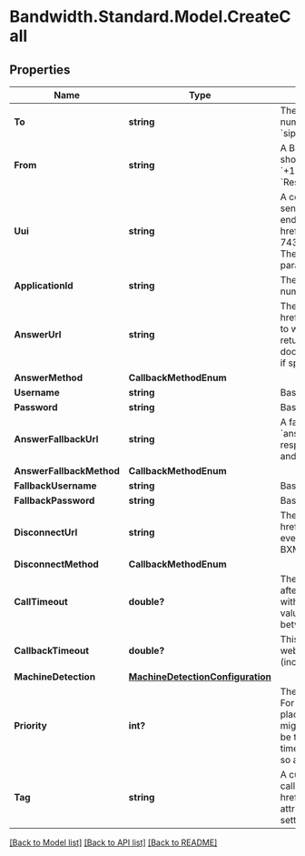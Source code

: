 # Bandwidth.Standard.Model.CreateCall

## Properties

Name | Type | Description | Notes
------------ | ------------- | ------------- | -------------
**To** | **string** | The destination to call (must be an E.164 formatted number (e.g. &#x60;+15555551212&#x60;) or a SIP URI (e.g. &#x60;sip:user@server.example&#x60;)). | 
**From** | **string** | A Bandwidth phone number on your account the call should come from (must be in E.164 format, like &#x60;+15555551212&#x60;, or be one of the following strings: &#x60;Restricted&#x60;, &#x60;Anonymous&#x60;, &#x60;Private&#x60;, or &#x60;Unavailable&#x60;). | 
**Uui** | **string** | A comma-separated list of &#39;User-To-User&#39; headers to be sent in the INVITE when calling a SIP URI. Each value must end with an &#39;encoding&#39; parameter as described in &lt;a href&#x3D;&#39;https://tools.ietf.org/html/rfc7433&#39;&gt;RFC 7433&lt;/a&gt;. Only &#39;jwt&#39; and &#39;base64&#39; encodings are allowed. The entire value cannot exceed 350 characters, including parameters and separators. | [optional] 
**ApplicationId** | **string** | The id of the application associated with the &#x60;from&#x60; number. | 
**AnswerUrl** | **string** | The full URL to send the &lt;a href&#x3D;&#39;/docs/voice/webhooks/answer&#39;&gt;Answer&lt;/a&gt; event to when the called party answers. This endpoint should return the first &lt;a href&#x3D;&#39;/docs/voice/bxml&#39;&gt;BXML document&lt;/a&gt; to be executed in the call.  Must use &#x60;https&#x60; if specifying &#x60;username&#x60; and &#x60;password&#x60;. | 
**AnswerMethod** | **CallbackMethodEnum** |  | [optional] 
**Username** | **string** | Basic auth username. | [optional] 
**Password** | **string** | Basic auth password. | [optional] 
**AnswerFallbackUrl** | **string** | A fallback url which, if provided, will be used to retry the &#x60;answer&#x60; webhook delivery in case &#x60;answerUrl&#x60; fails to respond  Must use &#x60;https&#x60; if specifying &#x60;fallbackUsername&#x60; and &#x60;fallbackPassword&#x60;. | [optional] 
**AnswerFallbackMethod** | **CallbackMethodEnum** |  | [optional] 
**FallbackUsername** | **string** | Basic auth username. | [optional] 
**FallbackPassword** | **string** | Basic auth password. | [optional] 
**DisconnectUrl** | **string** | The URL to send the &lt;a href&#x3D;&#39;/docs/voice/webhooks/disconnect&#39;&gt;Disconnect&lt;/a&gt; event to when the call ends. This event does not expect a BXML response. | [optional] 
**DisconnectMethod** | **CallbackMethodEnum** |  | [optional] 
**CallTimeout** | **double?** | The timeout (in seconds) for the callee to answer the call after it starts ringing. If the call does not start ringing within 30s, the call will be cancelled regardless of this value.  Can be any numeric value (including decimals) between 1 and 300. | [optional] [default to 30D]
**CallbackTimeout** | **double?** | This is the timeout (in seconds) to use when delivering webhooks for the call. Can be any numeric value (including decimals) between 1 and 25. | [optional] [default to 15D]
**MachineDetection** | [**MachineDetectionConfiguration**](MachineDetectionConfiguration.md) |  | [optional] 
**Priority** | **int?** | The priority of this call over other calls from your account. For example, if during a call your application needs to place a new call and bridge it with the current call, you might want to create the call with priority 1 so that it will be the next call picked off your queue, ahead of other less time sensitive calls. A lower value means higher priority, so a priority 1 call takes precedence over a priority 2 call. | [optional] [default to 5]
**Tag** | **string** | A custom string that will be sent with all webhooks for this call unless overwritten by a future &lt;a href&#x3D;&#39;/docs/voice/bxml/tag&#39;&gt;&#x60;&lt;Tag&gt;&#x60;&lt;/a&gt; verb or &#x60;tag&#x60; attribute on another verb, or cleared.  May be cleared by setting &#x60;tag&#x3D;\&quot;\&quot;&#x60;  Max length 256 characters. | [optional] 

[[Back to Model list]](../README.md#documentation-for-models) [[Back to API list]](../README.md#documentation-for-api-endpoints) [[Back to README]](../README.md)

